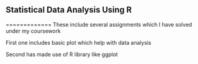 ## Statistical  Data Analysis Using R ##
============= These include several assignments which I have solved under my coursework


First one includes basic plot which help with data analysis

Second has made use of R library like ggplot 
